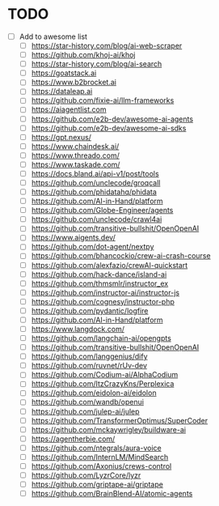 # TODO

- [ ] Add to awesome list
	- [ ] https://star-history.com/blog/ai-web-scraper
	- [ ] https://github.com/khoj-ai/khoj
	- [ ] https://star-history.com/blog/ai-search
	- [ ] https://goatstack.ai
	- [ ] https://www.b2brocket.ai
	- [ ] https://dataleap.ai
	- [ ] https://github.com/fixie-ai/llm-frameworks
	- [ ] https://aiagentlist.com
	- [ ] https://github.com/e2b-dev/awesome-ai-agents
	- [ ] https://github.com/e2b-dev/awesome-ai-sdks
	- [ ] https://gpt.nexus/
	- [ ] https://www.chaindesk.ai/
	- [ ] https://www.threado.com/
	- [ ] https://www.taskade.com/
	- [ ] https://docs.bland.ai/api-v1/post/tools
	- [ ] https://github.com/unclecode/groqcall
	- [ ] https://github.com/phidatahq/phidata
	- [ ] https://github.com/AI-in-Hand/platform
	- [ ] https://github.com/Globe-Engineer/agents
	- [ ] https://github.com/unclecode/crawl4ai
	- [ ] https://github.com/transitive-bullshit/OpenOpenAI 
	- [ ] https://www.aigents.dev/
	- [ ] https://github.com/dot-agent/nextpy
	- [ ] https://github.com/bhancockio/crew-ai-crash-course
	- [ ] https://github.com/alexfazio/crewAI-quickstart
	- [ ] https://github.com/hack-dance/island-ai
	- [ ] https://github.com/thmsmlr/instructor_ex
	- [ ] https://github.com/instructor-ai/instructor-js
	- [ ] https://github.com/cognesy/instructor-php
	- [ ] https://github.com/pydantic/logfire
	- [ ] https://github.com/AI-in-Hand/platform
	- [ ] https://www.langdock.com/
	- [ ] https://github.com/langchain-ai/opengpts
	- [ ] https://github.com/transitive-bullshit/OpenOpenAI
	- [ ] https://github.com/langgenius/dify
	- [ ] https://github.com/ruvnet/rUv-dev
	- [ ] https://github.com/Codium-ai/AlphaCodium
	- [ ] https://github.com/ItzCrazyKns/Perplexica
	- [ ] https://github.com/eidolon-ai/eidolon
	- [ ] https://github.com/wandb/openui
	- [ ] https://github.com/julep-ai/julep
	- [ ] https://github.com/TransformerOptimus/SuperCoder
	- [ ] https://github.com/mckaywrigley/buildware-ai
	- [ ] https://agentherbie.com/
	- [ ] https://github.com/ntegrals/aura-voice
	- [ ] https://github.com/InternLM/MindSearch
	- [ ] https://github.com/Axonius/crews-control
	- [ ] https://github.com/LyzrCore/lyzr
	- [ ] https://github.com/griptape-ai/griptape
	- [ ] https://github.com/BrainBlend-AI/atomic-agents